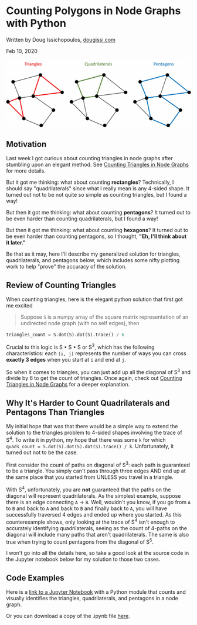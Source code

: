 # Counting Polygons in Node Graphs with Python
Written by Doug Issichopoulos, <a href="https://www.dougissi.com/" target="_blank">dougissi.com</a>

Feb 10, 2020

![Counting Polygons Icon](/assets/counting_polygons_icon.jpg)

## Motivation
Last week I got curious about counting triangles in node graphs after stumbling upon an elegant method.
See <a href="https://www.dougissi.com/counting-triangles/" target="_blank">Counting Triangles in Node Graphs</a> for more details.

But it got me thinking: what about counting **rectangles**? Technically, I should say "quadrilaterals"
since what I really mean is any 4-sided shape.
It turned out not to be not quite so simple as counting triangles, but I found a way!

But then it got me thinking: what about counting **pentagons**?
It turned out to be even harder than counting quadrilaterals, but I found a way!

But then it got me thinking: what about counting **hexagons**?
It turned out to be even harder than counting pentagons, so I thought, **"Eh, I'll think about it later."**

Be that as it may, here I'll describe my generalized solution for triangles, quadrilaterals, and pentagons below,
which includes some nifty plotting work to help "prove" the accuracy of the solution.

## Review of Counting Triangles
When counting triangles, here is the elegant python solution that first got me excited

> Suppose `S` is a numpy array of the square matrix representation of an undirected node graph (with no self edges), then
```python
triangles_count = S.dot(S).dot(S).trace() / 6
```

Crucial to this logic is S • S • S or S<sup>3</sup>, which has the following characteristics:
each `(i, j)` represents the number of ways you can cross **exactly 3 edges** when you start at `i` and end at `j`.

So when it comes to triangles, you can just add up all the diagonal of S<sup>3</sup> and divide by 6 to get the
count of triangles. Once again, check out <a href="https://www.dougissi.com/counting-triangles/" target="_blank">Counting Triangles in Node Graphs</a> for a deeper explanation.

## Why It's Harder to Count Quadrilaterals and Pentagons Than Triangles
My initial hope that was that there would be a simple way to extend the solution to the triangles problem
to 4-sided shapes involving the trace of S<sup>4</sup>. To write it in python, my hope that there was some `k`
for which `quads_count = S.dot(S).dot(S).dot(S).trace() / k`. Unfortunately, it turned out not to be the case.

First consider the count of paths on diagonal of S<sup>3</sup>: each path is guaranteed to be a triangle. You simply
can't pass through three edges AND end up at the same place that you started from UNLESS you travel in a triangle.

With S<sup>4</sup>, unfortunately, you are **not** guaranteed that the paths on the diagonal will represent quadrilaterals.
As the simplest example, suppose there is an edge connecting `A` -> `B`. Well, wouldn't you know, if you go from
`A` to `B` and back to `A` and back to `B` and finally back to `A`, you will have successfully traversed 4 edges
and ended up where you started. As this counterexample shows, only looking at the trace of S<sup>4</sup> isn't
enough to accurately identifying quadrilaterals, seeing as the count of 4-paths on the diagonal will include many
paths that aren't quadrilaterals. The same is also true when trying to count pentagons from the diagonal of
S<sup>5</sup>.

I won't go into all the details here, so take a good look at the source code in the Jupyter notebook below
for my solution to those two cases.

## Code Examples
Here is a <a href="https://www.dougissi.com/counting-polygons/jupyter-notebook.html" target="_blank">link to a Jupyter Notebook</a> with a Python module that counts and visually identifies the triangles, quadrilaterals, and pentagons in a node graph.

Or you can download a copy of the .ipynb file [here](/assets/counting-polygons-in-node-graphs.ipynb).
